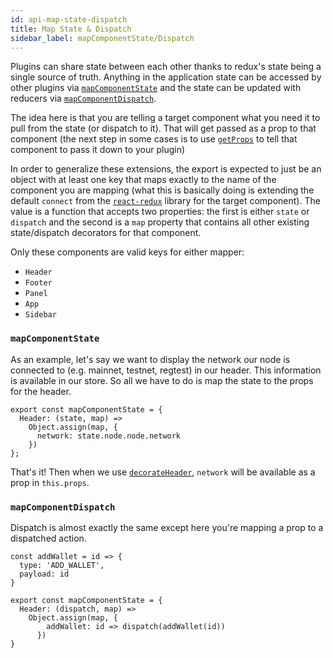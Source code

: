 ```yaml
---
id: api-map-state-dispatch
title: Map State & Dispatch
sidebar_label: mapComponentState/Dispatch
---
```


Plugins can share state between each other thanks to redux's state being a single source of truth. Anything in the application state can be accessed by other plugins via [`mapComponentState`](#mapcomponentstate) and the state can be updated with reducers via [`mapComponentDispatch`](#mapcomponentdispatch).

The idea here is that you are telling a target component what you need it to pull from the state (or dispatch to it). That will get passed as a prop to that component (the next step in some cases is to use [`getProps`](/docs/api-getprops.html) to tell that component to pass it down to your plugin)

In order to generalize these extensions, the export is expected to just be an object with at least one key that maps exactly to the name of the component you are mapping (what this is basically doing is extending the default `connect` from the [`react-redux`](https://github.com/reactjs/react-redux/blob/master/docs/api.md#connectmapstatetoprops-mapdispatchtoprops-mergeprops-options) library for the target component). The value is a function that accepts two properties: the first is either `state` or `dispatch` and the second is a `map` property that contains all other existing state/dispatch decorators for that component.

Only these components are valid keys for either mapper:
- `Header`
- `Footer`
- `Panel`
- `App`
- `Sidebar`

### `mapComponentState`
As an example, let's say we want to display the network our node is connected to (e.g. mainnet, testnet, regtest) in our header. This information is available in our store. So all we have to do is map the state to the props for the header.

```
export const mapComponentState = {
  Header: (state, map) =>
    Object.assign(map, {
      network: state.node.node.network
    })
};
```

That's it! Then when we use [`decorateHeader`](/docs/api-decorate.html#decorateHeader), `network` will be available as a prop in `this.props`.

### `mapComponentDispatch`
Dispatch is almost exactly the same except here you're mapping a prop to a dispatched action.

```
const addWallet = id => {
  type: 'ADD_WALLET',
  payload: id
}

export const mapComponentState = {
  Header: (dispatch, map) =>
    Object.assign(map, {
        addWallet: id => dispatch(addWallet(id))
      })
}